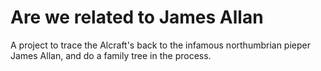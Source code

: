 # Are we related to James Allan

A project to trace the Alcraft's back to the infamous northumbrian pieper James Allan, and do a family tree in the process.
